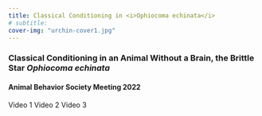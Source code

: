 ```yaml
---
title: Classical Conditioning in <i>Ophiocoma echinata</i>
# subtitle:
cover-img: "urchin-cover1.jpg"
---
```


### Classical Conditioning in an Animal Without a Brain, the Brittle Star _Ophiocoma echinata_
#### Animal Behavior Society Meeting 2022

Video 1
Video 2
Video 3
